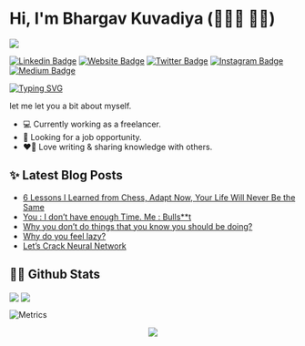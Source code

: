 # Hi, I'm Bhargav Kuvadiya (🧑🏽‍💻 ✍🏻)
![](https://komarev.com/ghpvc/?username=techdobz&color=blue&style=plastic&label=PROFILE+VIEWS)

[![Linkedin Badge](https://img.shields.io/badge/-LinkedIn-0e76a8?style=flat-square&logo=Linkedin&logoColor=white)](https://www.linkedin.com/in/bhargav-kuvadiya/)
[![Website Badge](https://img.shields.io/badge/Website-3b5998?style=flat-square&logo=google-chrome&logoColor=white)](https://techdobz.herokuapp.com/)
[![Twitter Badge](https://img.shields.io/badge/-Twitter-00acee?style=flat-square&logo=Twitter&logoColor=white)](https://twitter.com/techdobz)
[![Instagram Badge](https://img.shields.io/badge/-Instagram-e4405f?style=flat-square&logo=Instagram&logoColor=white)](https://www.instagram.com/tech_dobz/)
[![Medium Badge](https://img.shields.io/badge/Medium-12100E?style=flat-square&logo=Medium&logoColor=white)](https://medium.com/@techdobz)

[![Typing SVG](https://readme-typing-svg.herokuapp.com?color=%232EB3F7&lines=I'm+a+E%26C+Engineer,;Full+Stack+Web+Developer,;Tech+%26+Self+Improvement+Blogger,;and+lifetime+learner!;Nice+to+e-meet+you+%F0%9F%91%8B)](https://git.io/typing-svg)

let me let you a bit about myself.
* 💻 Currently working as a freelancer.
* 👀 Looking for a job opportunity.
* ❤️‍🔥 Love writing & sharing knowledge with others.

## ✨ Latest Blog Posts
<!-- BLOG-POST-LIST:START -->
- [6 Lessons I Learned from Chess, Adapt Now, Your Life Will Never Be the Same](https://medium.com/@techdobz/6-lessons-i-learned-from-chess-adapt-now-your-life-will-never-be-the-same-71ff572dc91a?source=rss-f6357761a3e9------2)
- [You : I don’t have enough Time. Me : Bulls**t](https://medium.com/@techdobz/you-i-dont-have-enough-time-me-bulls-t-c8036ccef68a?source=rss-f6357761a3e9------2)
- [Why you don’t do things that you know you should be doing?](https://medium.com/@techdobz/why-you-dont-do-things-that-you-know-you-should-be-doing-e88437cafe1e?source=rss-f6357761a3e9------2)
- [Why do you feel lazy?](https://medium.com/@techdobz/why-do-you-feel-lazy-a88dcae0091a?source=rss-f6357761a3e9------2)
- [Let’s Crack Neural Network](https://medium.com/@techdobz/lets-crack-neural-network-a7d115c49177?source=rss-f6357761a3e9------2)
<!-- BLOG-POST-LIST:END -->

## 👨‍💻 Github Stats

<img align="center" src="https://github-readme-stats.vercel.app/api?username=techdobz&show_icons=true&theme=gruvbox" /> <img align="center" src="https://github-readme-stats.vercel.app/api/top-langs/?username=techdobz&layout=compact" />

![Metrics](https://github.com/techdobz/techdobz/blob/main/github-metrics.svg)

<p align="center">
  <img src="https://capsule-render.vercel.app/api?type=waving&color=gradient&height=110&section=footer&animation=twinkling"/>
</p>
